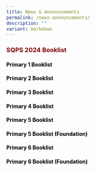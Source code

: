 ```yaml
---
title: News & Announcements
permalink: /news-announcements/
description: ""
variant: markdown
---
```

<h3><strong><span style="color: #800000;">SQPS 2024 Booklist</span></strong></h3>

<h4><span style="color: #000000;">Primary 1 Booklist</span></h4>
<h4><span style="color: #000000;">Primary 2 Booklist</span></h4>
<h4><span style="color: #000000;">Primary 3 Booklist</span></h4>
<h4><span style="color: #000000;">Primary 4 Booklist</span></h4>
<h4><span style="color: #000000;">Primary 5 Booklist</span></h4>
<h4><span style="color: #000000;">Primary 5 Booklist (Foundation)</span></h4>
<h4><span style="color: #000000;">Primary 6 Booklist</span></h4>
<h4><span style="color: #000000;">Primary 6 Booklist (Foundation)</span></h4>